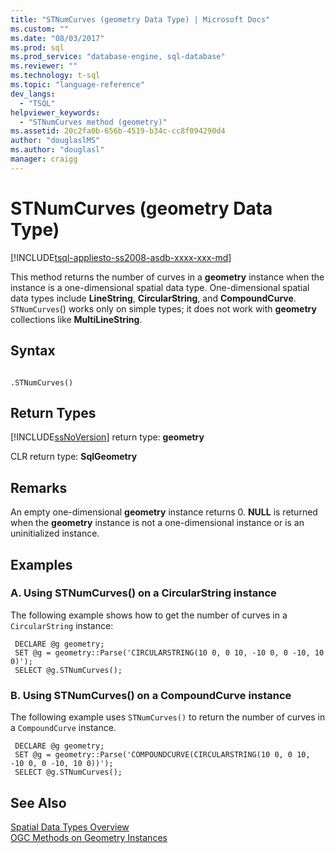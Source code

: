 ```yaml
---
title: "STNumCurves (geometry Data Type) | Microsoft Docs"
ms.custom: ""
ms.date: "08/03/2017"
ms.prod: sql
ms.prod_service: "database-engine, sql-database"
ms.reviewer: ""
ms.technology: t-sql
ms.topic: "language-reference"
dev_langs: 
  - "TSQL"
helpviewer_keywords: 
  - "STNumCurves method (geometry)"
ms.assetid: 20c2fa0b-656b-4519-b34c-cc8f094290d4
author: "douglaslMS"
ms.author: "douglasl"
manager: craigg
---
```

# STNumCurves (geometry Data Type)
[!INCLUDE[tsql-appliesto-ss2008-asdb-xxxx-xxx-md](../../includes/tsql-appliesto-ss2008-asdb-xxxx-xxx-md.md)]

This method returns the number of curves in a **geometry** instance when the instance is a one-dimensional spatial data type. One-dimensional spatial data types include **LineString**, **CircularString**, and **CompoundCurve**. `STNumCurves`() works only on simple types; it does not work with **geometry** collections like **MultiLineString**.
  
## Syntax  
  
```  
  
.STNumCurves()  
```  
  
## Return Types  
 [!INCLUDE[ssNoVersion](../../includes/ssnoversion-md.md)] return type: **geometry**  
  
 CLR return type: **SqlGeometry**  
  
## Remarks  
 An empty one-dimensional **geometry** instance returns 0. **NULL** is returned when the **geometry** instance is not a one-dimensional instance or is an uninitialized instance.  
  
## Examples  
  
### A. Using STNumCurves() on a CircularString instance  
 The following example shows how to get the number of curves in a `CircularString` instance:  
  
```
 DECLARE @g geometry;  
 SET @g = geometry::Parse('CIRCULARSTRING(10 0, 0 10, -10 0, 0 -10, 10 0)');  
 SELECT @g.STNumCurves();
 ```  
  
### B. Using STNumCurves() on a CompoundCurve instance  
 The following example uses `STNumCurves()` to return the number of curves in a `CompoundCurve` instance.  
  
```
 DECLARE @g geometry;  
 SET @g = geometry::Parse('COMPOUNDCURVE(CIRCULARSTRING(10 0, 0 10, -10 0, 0 -10, 10 0))');  
 SELECT @g.STNumCurves();
 ```  
  
## See Also  
 [Spatial Data Types Overview](../../relational-databases/spatial/spatial-data-types-overview.md)   
 [OGC Methods on Geometry Instances](../../t-sql/spatial-geometry/ogc-methods-on-geometry-instances.md)  
  
  

